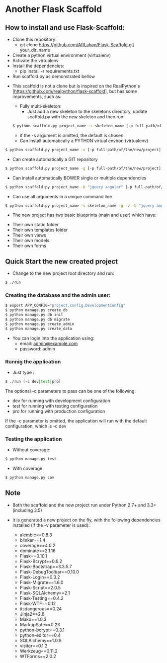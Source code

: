 # Another Flask Scaffold

## How to install and use Flask-Scaffold:
  - Clone this repository:
    - git clone https://github.com/ARLahan/Flask-Scaffold.git your_dir_name
  - Create a python virtual environment (virtualenv)
  - Activate the virtualenv
  - Install the dependencies:
    - pip install -r requirements.txt
  - Run scaffold.py as demonstrated bellow

* This scaffold is not a clone but is inspired on the
  RealPython's [https://github.com/realpython/flask-scaffold], but has some improvements, such as:

  * Fully multi-skeleton:
    - Just add a new skeleton to the skeletons directory,
      update scaffold.py with the new skeleton and then run:

   ```sh
   $ python scaffold.py project_name -s skeleton_name [-p full-path/of/the/new/project]
   ```
    - if the -s argument is omitted, the default is chosen.

  * Can install automatically a PYTHON virtual environ (virtualenv)

 ```sh
 $ python scaffold.py project_name -v [-p full-path/of/the/new/project]
 ```

  * Can create automatically a GIT repository

 ```sh
 $ python scaffold.py project_name -g [-p full-path/of/the/new/project]
 ```

  * Can install automatically BOWER single or multiple dependencies

 ```sh
 $ python scaffold.py project_name -b "jquery angular" [-p full-path/of/the/new/project]
 ```

  * Can use all arguments in a unique command line

 ```sh
 $ python scaffold.py project_name -s skeleton_name -g -v -b "jquery angular" [-p full-path/of/the/new/project]
 ```

  * The new project has two basic blueprints (main and user) which have:
   - Their own static folder
   - Their own templates folder
   - Their own views
   - Their own models
   - Their own forms


## Quick Start the new created project

  * Change to the new project root directory and run:

```sh
$ ./run
```

### Creating the database and the admin user:

```sh
$ export APP_CONFIG="project.config.DevelopmentConfig"
$ python manage.py create_db
$ python manage.py db init
$ python manage.py db migrate
$ python manage.py create_admin
$ python manage.py create_data
```

  * You can login into the application using:
    - email: admin@example.com
    - password: admin

### Runnig the application
  * Just type :

```sh
$ ./run [-c dev|test|pro]
```

The optional -c parameters to pass can be one of the following:
   - dev   for running with development configuration
   - test  for running with testing configuration
   - pro   for running with production configuration

 If the -c parameter is omitted, the application will run with
 the default configuration, which is -c dev


### Testing the application

 * Without coverage:

```sh
$ python manage.py test
```

 * With coverage:

```sh
$ python manage.py cov
```

## Note

* Both the scaffold and the new project run under Python 2.7+ and 3.3+ (including 3.5)

* It is generated a new project on the fly, with the following
 dependencies installed (if the -v parameter is used):
  - alembic==0.8.3
  - blinker==1.4
  - coverage==4.0.2
  - dominate==2.1.16
  - Flask==0.10.1
  - Flask-Bcrypt==0.6.2
  - Flask-Bootstrap==3.3.5.7
  - Flask-DebugToolbar==0.10.0
  - Flask-Login==0.3.2
  - Flask-Migrate==1.6.0
  - Flask-Script==2.0.5
  - Flask-SQLAlchemy==2.1
  - Flask-Testing==0.4.2
  - Flask-WTF==0.12
  - itsdangerous==0.24
  - Jinja2==2.8
  - Mako==1.0.3
  - MarkupSafe==0.23
  - python-bcrypt==0.3.1
  - python-editor==0.4
  - SQLAlchemy==1.0.9
  - visitor==0.1.2
  - Werkzeug==0.11.2
  - WTForms==2.0.2
